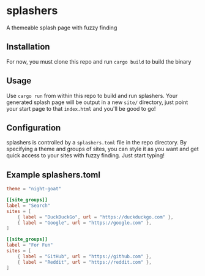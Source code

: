 # splashers

A themeable splash page with fuzzy finding

## Installation

For now, you must clone this repo and run `cargo build` to build the binary

## Usage

Use `cargo run` from within this repo to build and run splashers. Your generated splash page will be output in a new `site/` directory, just point your start page to that `index.html` and you'll be good to go!

## Configuration

splashers is controlled by a `splashers.toml` file in the repo directory. By specifying a theme and groups of sites, you can style it as you want and get quick access to your sites with fuzzy finding. Just start typing!

## Example splashers.toml

```toml
theme = "night-goat"

[[site_groups]]
label = "Search"
sites = [
    { label = "DuckDuckGo", url = "https://duckduckgo.com" },
    { label = "Google", url = "https://google.com" },
]

[[site_groups]]
label = "For Fun"
sites = [
    { label = "GitHub", url = "https://github.com" },
    { label = "Reddit", url = "https://reddit.com" },
]
```
